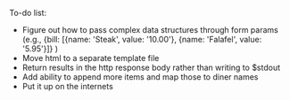 To-do list:
* Figure out how to pass complex data structures through form params (e.g., {bill: [{name: 'Steak', value: '10.00'}, {name: 'Falafel', value: '5.95'}]} )
* Move html to a separate template file
* Return results in the http response body rather than writing to $stdout
* Add ability to append more items and map those to diner names
* Put it up on the internets